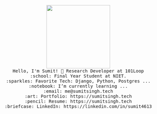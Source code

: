 <p align="center">
  <img src="https://i.imgur.com/IyjFcq1.png" width="200px">
  <br>
  <samp>
    Hello, I'm Sumit! 👋
    Research Developer at 101Loop<br>
    :school: Final Year Student at NIET.<br>
    :sparkles: Favorite Tech: Django, Python, Postgres ... <br>
    :notebook: I’m currently learning ... <br>
    :email:	me@sumitsingh.tech <br>
    :art: Portfolio: https://sumitsingh.tech <br>
    :pencil: Resume: https://sumitsingh.tech <br>
    :briefcase: LinkedIn: https://linkedin.com/in/sumit4613 <br>
  </samp>
</p>
